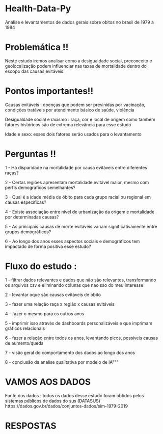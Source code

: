 # Health-Data-Py
Analise e levantamentos de dados gerais sobre obitos no brasil de 1979 a 1984

# Problemática !!
<p>Neste estudo iremos analisar como a desigualdade social, preconceito e geolocalização podem influenciar nas taxas de mortalidade dentro do escopo das causas evitáveis</p>

# Pontos importantes!!
<p>Causas evitáveis : doenças que podem ser previnidas por vacinação, condições tratáveis por atendimento básico de saúde, violência </p>
<p>Desigualdade social e racismo : raça, cor e local de origem como também fatores históricos são de extrema relevância para esse estudo</p>
<p>Idade e sexo: esses dois fatores serão usados para o levantamento </p>

# Perguntas !!
<p>1 - Há disparidade na mortálidade por causa evitáveis entre diferentes raças?</p>
<p>2 - Certas regiões apresentam mortalidade evitável maior, mesmo com perfis demográficos semelhantes?</p>
<p>3 - Qual é a idade média de óbito para cada grupo racial ou regional em causas específicas?</p>
<p>4 - Existe associação entre nível de urbanização da origem e mortalidade por determinadas causas?</p>
<p>5 - As principais causas de morte evitáveis variam significativamente entre grupos demográficos?</p>
<p>6 - Ao longo dos anos esses aspectos sociais e demográficos tem impactado de forma positiva esse estudo?</p>

# Fluxo do estudo : 

<p>1 - filtrar dados relevantes e dados que não são relevantes, transformando os arquivos csv e eliminando colunas que nao sao do meu interesse</p>
<p>2 - levantar oque são causas evitáveis de obito</p>
<p>3 - fazer uma relação raça x região x causas evitáveis</p>
<p>4 - fazer o mesmo para os outros anos</p>
<p>5 - imprimir isso através de dashboards personalizáveis e que imprimam gráficos relacionais</p>
<p>6 - fazer a relação entre todos os anos, levantando picos, possíveis causas de aumento/queda</p>
<p>7 - visão geral do comportamento dos dados ao longo dos anos</p>
<p>8 - conclusão da analise qualitativa por modelo de IA"""</p>

<h1>VAMOS AOS DADOS</h1>
Fonte dos dados : todos os dados desse estudo foram obtidos pelos sistemas públicos de dados do sus (DATASUS)
https://dados.gov.br/dados/conjuntos-dados/sim-1979-2019

<h1>RESPOSTAS</h1>

